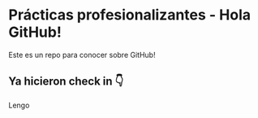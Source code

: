 # Prácticas profesionalizantes - Hola GitHub!
Este es un repo para conocer sobre GitHub!

## Ya hicieron check in 👇
Lengo